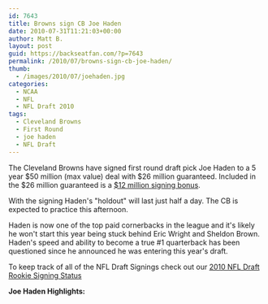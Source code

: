 ```yaml
---
id: 7643
title: Browns sign CB Joe Haden
date: 2010-07-31T11:21:03+00:00
author: Matt B.
layout: post
guid: https://backseatfan.com/?p=7643
permalink: /2010/07/browns-sign-cb-joe-haden/
thumb:
  - /images/2010/07/joehaden.jpg
categories:
  - NCAA
  - NFL
  - NFL Draft 2010
tags:
  - Cleveland Browns
  - First Round
  - joe haden
  - NFL Draft
---
```


<div class="entry">
  <p>
    The Cleveland Browns have signed first round draft pick Joe Haden to a 5 year $50 million (max value) deal with $26 million guaranteed. Included in the $26 million guaranteed is a <a href="http://twitter.com/JasonLaCanfora/statuses/20005737780">$12 million signing bonus</a>.
  </p>

  <p>
    With the signing Haden's "holdout" will last just half a day. The CB is expected to practice this afternoon.
  </p>

  <p>
    Haden is now one of the top paid cornerbacks in the league and it's likely he won't start this year being stuck behind Eric Wright and Sheldon Brown. Haden's speed and ability to become a true #1 quarterback has been questioned since he announced he was entering this year's draft.
  </p>

  <p>
    To keep track of all of the NFL Draft Signings check out our <a href="https://backseatfan.com/index.php/2010/04/2010-nfl-draft-rookie-signing-status/">2010 NFL Draft Rookie Signing Status</a>
  </p>

  <p>
    <strong>Joe Haden Highlights:</strong>
  </p>

  <p>
  </p>
</div>
